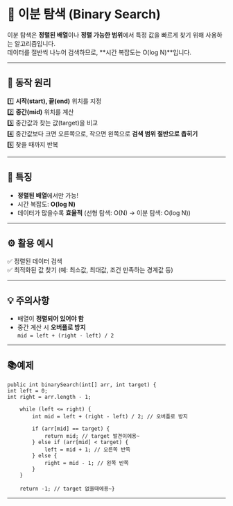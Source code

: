# 🧩 이분 탐색 (Binary Search)

이분 탐색은 **정렬된 배열**이나 **정렬 가능한 범위**에서 특정 값을 빠르게 찾기 위해 사용하는 알고리즘입니다.  
데이터를 절반씩 나누어 검색하므로, **시간 복잡도는 O(log N)**입니다.

---

## 🚀 동작 원리

1️⃣ **시작(start), 끝(end)** 위치를 지정  
2️⃣ **중간(mid)** 위치를 계산  
3️⃣ 중간값과 찾는 값(target)을 비교  
4️⃣ 중간값보다 크면 오른쪽으로, 작으면 왼쪽으로 **검색 범위 절반으로 좁히기**  
5️⃣ 찾을 때까지 반복

---

## 📌 특징
- **정렬된 배열**에서만 가능!
- 시간 복잡도: **O(log N)**
- 데이터가 많을수록 **효율적** (선형 탐색: O(N) → 이분 탐색: O(log N))

---

## ⚙️ 활용 예시
✅ 정렬된 데이터 검색  
✅ 최적화된 값 찾기 (예: 최소값, 최대값, 조건 만족하는 경계값 등)

---

## 💡 주의사항
- 배열이 **정렬되어 있어야 함**
- 중간 계산 시 **오버플로 방지**  
  `mid = left + (right - left) / 2`

---
## 📚예제

```
public int binarySearch(int[] arr, int target) {
int left = 0;
int right = arr.length - 1;

    while (left <= right) {
        int mid = left + (right - left) / 2; // 오버플로 방지

        if (arr[mid] == target) {
            return mid; // target 발견이에용~
        } else if (arr[mid] < target) {
            left = mid + 1; // 오른쪽 반쪽
        } else {
            right = mid - 1; // 왼쪽 반쪽
        }
    }

    return -1; // target 없을때에용~}
```
---
